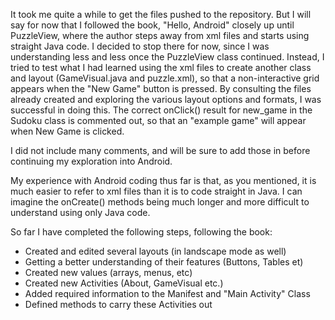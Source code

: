 It took me quite a while to get the files pushed to the repository. 
But I will say for now that I followed the book, "Hello, Android" closely
up until PuzzleView, where the author steps away from xml files and starts
using straight Java code. I decided to stop there for now, since I was understanding
less and less once the PuzzleView class continued. Instead, I tried to
test what I had learned using the xml files to create another class and layout
(GameVisual.java and puzzle.xml), so that a non-interactive grid
appears when the "New Game" button is pressed. By consulting the files already 
created and exploring the various layout options and formats, I was successful
in doing this. The correct onClick() result for new_game in the Sudoku class is
commented out, so that an "example game" will appear when New Game is clicked.

I did not include many comments, and will be sure to add those in before continuing
my exploration into Android. 

My experience with Android coding thus far is that, as you mentioned,
it is much easier to refer to xml files than it is to code straight in
Java.  I can imagine the onCreate() methods being much longer and more
difficult to understand using only Java code.

So far I have completed the following steps, following the book:
- Created and edited several layouts (in landscape mode as well)
- Getting a better understanding of their features (Buttons, Tables et)
- Created new values (arrays, menus, etc)
- Created new Activities (About, GameVisual etc.)
- Added required information to the Manifest and "Main Activity" Class
- Defined methods to carry these Activities out